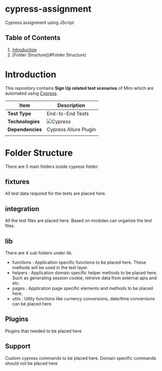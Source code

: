 # cypress-assignment
Cypress assignment using JScript

## Table of Contents
1. [Introduction](#Introduction)
2. [Folder Structure](#Folder Structure)


# Introduction
This repository contains **Sign Up related test scenarios** of Miro which are automated using [Cypress](https://www.cypress.io).

| Item | Description | 
| --- |---|
| **Test Type** | End-to-End Tests |
| **Technologies** | ![Cypress](https://img.shields.io/badge/cypress-^6.8.0-red.svg?style=plastic&logo=cypress) |
| **Dependencies** | Cypress Allure Plugin |
| | |

# Folder Structure
There are 5 main folders inside cypress folder.

## fixtures
All test data required for the tests are placed here.

## integration
All the test files are placed here. Based on modules can organize the test files.

## lib
There are 4 sub folders under lib.
  - functions : Application specific functions to be placed here. These methods will be used in the test layer.
  - helpers : Application domain specific helper methods to be placed here. Such as generating session cookie, retreive data from external apis and etc.
  - pages : Application page specific elements and methods to be placed here.
  - utils : Utlity functions like currency conversions, date/time conversions can be placed here.

## Plugins
Plugins that needed to be placed here

## Support
Custom cypress commands to be placed here. Domain specific commands should not be placed here

